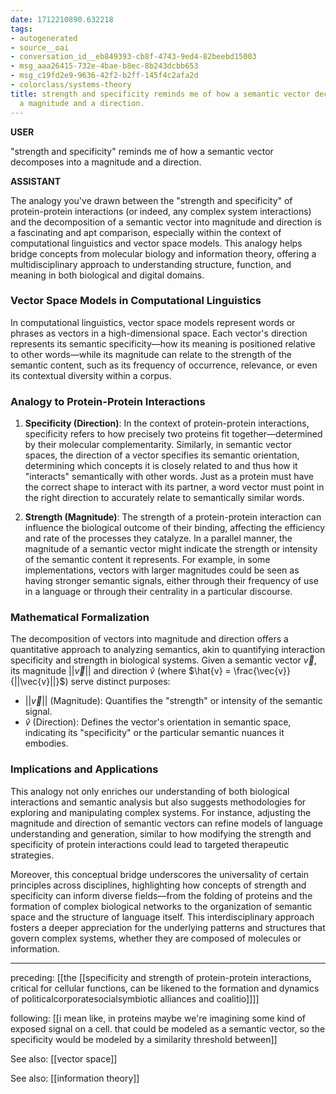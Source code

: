 ```yaml
---
date: 1712210890.632218
tags:
- autogenerated
- source__oai
- conversation_id__eb849393-cb8f-4743-9ed4-82beebd15003
- msg_aaa26415-732e-4bae-b8ec-8b243dcbb653
- msg_c19fd2e9-9636-42f2-b2ff-145f4c2afa2d
- colorclass/systems-theory
title: strength and specificity reminds me of how a semantic vector decomposes into
  a magnitude and a direction.
---
```


**USER**

"strength and specificity" reminds me of how a semantic vector decomposes into a magnitude and a direction.


**ASSISTANT**

The analogy you've drawn between the "strength and specificity" of protein-protein interactions (or indeed, any complex system interactions) and the decomposition of a semantic vector into magnitude and direction is a fascinating and apt comparison, especially within the context of computational linguistics and vector space models. This analogy helps bridge concepts from molecular biology and information theory, offering a multidisciplinary approach to understanding structure, function, and meaning in both biological and digital domains.

### Vector Space Models in Computational Linguistics

In computational linguistics, vector space models represent words or phrases as vectors in a high-dimensional space. Each vector's direction represents its semantic specificity—how its meaning is positioned relative to other words—while its magnitude can relate to the strength of the semantic content, such as its frequency of occurrence, relevance, or even its contextual diversity within a corpus.

### Analogy to Protein-Protein Interactions

1. **Specificity (Direction)**: In the context of protein-protein interactions, specificity refers to how precisely two proteins fit together—determined by their molecular complementarity. Similarly, in semantic vector spaces, the direction of a vector specifies its semantic orientation, determining which concepts it is closely related to and thus how it "interacts" semantically with other words. Just as a protein must have the correct shape to interact with its partner, a word vector must point in the right direction to accurately relate to semantically similar words.

2. **Strength (Magnitude)**: The strength of a protein-protein interaction can influence the biological outcome of their binding, affecting the efficiency and rate of the processes they catalyze. In a parallel manner, the magnitude of a semantic vector might indicate the strength or intensity of the semantic content it represents. For example, in some implementations, vectors with larger magnitudes could be seen as having stronger semantic signals, either through their frequency of use in a language or through their centrality in a particular discourse.

### Mathematical Formalization

The decomposition of vectors into magnitude and direction offers a quantitative approach to analyzing semantics, akin to quantifying interaction specificity and strength in biological systems. Given a semantic vector $\vec{v}$, its magnitude $||\vec{v}||$ and direction $\hat{v}$ (where $\hat{v} = \frac{\vec{v}}{||\vec{v}||}$) serve distinct purposes:

- $||\vec{v}||$ (Magnitude): Quantifies the "strength" or intensity of the semantic signal.
- $\hat{v}$ (Direction): Defines the vector's orientation in semantic space, indicating its "specificity" or the particular semantic nuances it embodies.

### Implications and Applications

This analogy not only enriches our understanding of both biological interactions and semantic analysis but also suggests methodologies for exploring and manipulating complex systems. For instance, adjusting the magnitude and direction of semantic vectors can refine models of language understanding and generation, similar to how modifying the strength and specificity of protein interactions could lead to targeted therapeutic strategies.

Moreover, this conceptual bridge underscores the universality of certain principles across disciplines, highlighting how concepts of strength and specificity can inform diverse fields—from the folding of proteins and the formation of complex biological networks to the organization of semantic space and the structure of language itself. This interdisciplinary approach fosters a deeper appreciation for the underlying patterns and structures that govern complex systems, whether they are composed of molecules or information.


---

preceding: [[the [[specificity and strength of protein-protein interactions, critical for cellular functions, can be likened to the formation and dynamics of politicalcorporatesocialsymbiotic alliances and coalitio]]]]  


following: [[i mean like, in proteins maybe we're imagining some kind of exposed signal on a cell. that could be modeled as a semantic vector, so the specificity would be modeled by a similarity threshold between]]

See also: [[vector space]]


See also: [[information theory]]